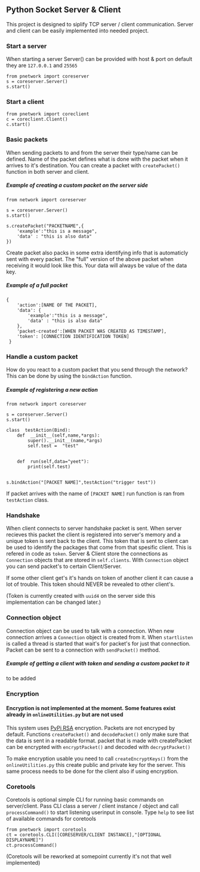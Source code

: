 ## Python Socket Server & Client
This project is designed to siplify TCP server / client communication. Server and client can be easily implemented into needed project.

### Start a server
When starting a server Server() can be provided with host & port on default they are `127.0.0.1` and `25565`

    from pnetwork import coreserver
    s = coreserver.Server()
    s.start()

### Start a client
    from pnetwork import coreclient
    c = coreclient.Client()
    c.start()


### Basic packets
When sending packets to and from the server their type/name can be defined. Name of the packet defines what is done with the packet when it arrives to it's destination. 
You can create a packet with `createPacket()` function in both server and client.

#####  Example of creating a custom packet on the server side

    from network import coreserver
    
    s = coreserver.Server()
    s.start()
    
    s.createPacket("PACKETNAME",{
	    'example':"this is a message",
	    'data' : "this is also data"
    })
Create packet also packs in some extra identifying info that is automaticly sent with every packet. The "full" version of the above packet when receiving it would look like this. Your data will always be value of the data key.
##### Example of a full packet

    {
	    'action':[NAME OF THE PACKET],
	    'data': {
			'example':"this is a message",
			'data' : "this is also data"
		},
	    'packet-created':[WHEN PACKET WAS CREATED AS TIMESTAMP],
	    'token': [CONNECTION IDENTIFICATION TOKEN]
	 }


### Handle a custom packet
How do you react to a custom packet that you send through the network? This can be done by using the `bindAction` function.
##### Example of registering a new action

    from network import coreserver
    
    s = coreserver.Server()
    s.start()

    class  testAction(Bind):
	    def  __init__(self,name,*args):
		    super().__init__(name,*args)
		    self.test =  "test"
		    
		    
	    def  run(self,data="yeet"):
		    print(self.test)
		    

    s.bindAction("[PACKET NAME]",testAction("trigger test"))
    
If packet arrives with the name of `[PACKET NAME]` run function is ran from `testAction` class.

### Handshake
When client connects to server handshake packet is sent. When server recieves this packet the client is registered into server's memory and a unique token is sent back to the client. This token that is sent to client can be used to identify the packages that come from that spesific client. This is refered in code as `token`.
Server & Client store the connections as `Connection` objects that are stored in `self.clients`. With `Connection`  object you can send packet's to certain Client/Server.

If some other client get's it's hands on token of another client it can cause a lot of trouble. This token should NEVER be revealed to other client's.

(Token is currently created with `uuid4` on the server side this implementation can be changed later.)

### Connection object
Connection object can be used to talk with a connection. When new connection arrives a `Connection` object is created from it. When `startlisten` is called a thread is started that wait's for packet's for just that connection.
Packet can be sent to a connection with `sendPacket()` method.
##### Example of getting a client with token and sending a custom packet to it
to be added

### Encryption
#### Encryption is not implemented at the moment. Some features exist already in `onlineUtilities.py` but are not used

This system uses [PyPi RSA](https://pypi.org/project/rsa/) encryption.
Packets are not encryped by default. Functions `createPacket()` and `decodePacket()` only make sure that the data is sent in a readable format.
packet that is made with createPacket can be encrypted with `encryptPacket()` and decoded with `decryptPacket()`

To make encryption usable you need to call `createEncryptKeys()` from the `onlineUtilities.py` this create public and private key for the server. This same process needs to be done for the client also if using encryption.

### Coretools
Coretools is optional simple CLI for running basic commands on server/client. Pass CLI class a server / client instance / object and call `processCommand()` to start listening userinput in console. Type `help` to see list of available commands for coretools

    from pnetwork import coretools
    ct = coretools.CLI([CORESERVER/CLIENT INSTANCE],"[OPTIONAL DISPLAYNAME]")
    ct.processCommand()


(Coretools will be reworked at somepoint currently it's not that well implemented)
